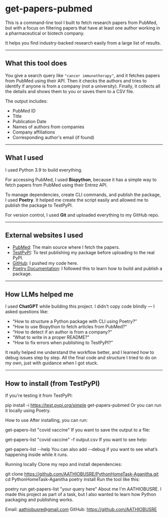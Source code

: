 # get-papers-pubmed

This is a command-line tool I built to fetch research papers from PubMed, but with a focus on filtering papers that have at least one author working in a pharmaceutical or biotech company.

It helps you find industry-backed research easily from a large list of results.

---

## What this tool does

You give a search query like `"cancer immunotherapy"`, and it fetches papers from PubMed using their API. Then it checks the authors and tries to identify if anyone is from a company (not a university). Finally, it collects all the details and shows them to you or saves them to a CSV file.

The output includes:
- PubMed ID
- Title
- Publication Date
- Names of authors from companies
- Company affiliations
- Corresponding author's email (if found)

---

## What I used

I used Python 3.9 to build everything.

For accessing PubMed, I used **Biopython**, because it has a simple way to fetch papers from PubMed using their Entrez API.

To manage dependencies, create CLI commands, and publish the package, I used **Poetry**. It helped me create the script easily and allowed me to publish the package to TestPyPI.

For version control, I used **Git** and uploaded everything to my GitHub repo.

---

## External websites I used

- [PubMed](https://pubmed.ncbi.nlm.nih.gov): The main source where I fetch the papers.
- [TestPyPI](https://test.pypi.org): To test publishing my package before uploading to the real PyPI.
- [GitHub](https://github.com/AATHIOBUSRE/PythonHomeTask-Aganitha): I pushed my code here.
- [Poetry Documentation](https://python-poetry.org): I followed this to learn how to build and publish a package.

---

## How LLMs helped me

I used **ChatGPT** while building this project. I didn't copy code blindly — I asked questions like:

- “How to structure a Python package with CLI using Poetry?”
- “How to use Biopython to fetch articles from PubMed?”
- “How to detect if an author is from a company?”
- “What to write in a proper README?”
- “How to fix errors when publishing to TestPyPI?”

It really helped me understand the workflow better, and I learned how to debug issues step by step. All the final code and structure I tried to do on my own, just with guidance when I got stuck.

---

## How to install (from TestPyPI)

If you're testing it from TestPyPI:

pip install -i https://test.pypi.org/simple get-papers-pubmed
Or you can run it locally using Poetry.

How to use
After installing, you can run:

get-papers-list "covid vaccine"
If you want to save the output to a file:


get-papers-list "covid vaccine" -f output.csv
If you want to see help:


get-papers-list --help
You can also add --debug if you want to see what’s happening inside while it runs.

Running locally
Clone my repo and install dependencies:

git clone https://github.com/AATHIOBUSRE/PythonHomeTask-Aganitha.git
cd PythonHomeTask-Aganitha
poetry install
Run the tool like this:

poetry run get-papers-list "your query here"
About me
I'm AATHIOBUSRE. I made this project as part of a task, but I also wanted to learn how Python packaging and publishing works.

Email: aathiobusre@gmail.com
GitHub: https://github.com/AATHIOBUSRE
